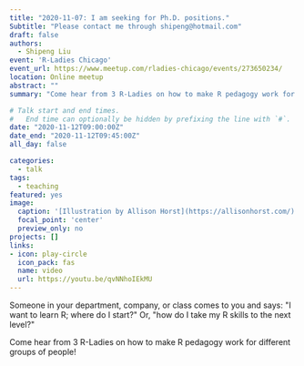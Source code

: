 ```yaml
---
title: "2020-11-07: I am seeking for Ph.D. positions."
Subtitle: "Please contact me through shipeng@hotmail.com"
draft: false
authors: 
  - Shipeng Liu
event: 'R-Ladies Chicago'
event_url: https://www.meetup.com/rladies-chicago/events/273650234/
location: Online meetup
abstract: ""
summary: "Come hear from 3 R-Ladies on how to make R pedagogy work for different groups of people!"

# Talk start and end times.
#   End time can optionally be hidden by prefixing the line with `#`.
date: "2020-11-12T09:00:00Z"
date_end: "2020-11-12T09:45:00Z"
all_day: false

categories:
  - talk
tags:
  - teaching
featured: yes
image:
  caption: '[Illustration by Allison Horst](https://allisonhorst.com/)'
  focal_point: 'center'
  preview_only: no
projects: []
links:
- icon: play-circle
  icon_pack: fas
  name: video
  url: https://youtu.be/qvNNhoIEkMU
---
```


Someone in your department, company, or class comes to you and says: "I want to learn R; where do I start?" Or, "how do I take my R skills to the next level?"

Come hear from 3 R-Ladies on how to make R pedagogy work for different groups of people!
